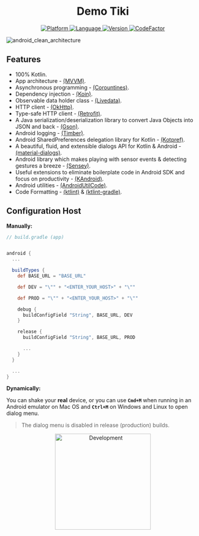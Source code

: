 <h1 align='center'>
    Demo Tiki
</h1>

<p align="center">
  <a href="https://img.shields.io/badge/Platform-Android%206.0-36da7e?logo=android&style=for-the-badge">
    <img src="https://img.shields.io/badge/Platform-Android%206.0-36da7e?logo=android&style=for-the-badge" alt="Platform" />
  </a>
  <a href="https://img.shields.io/badge/Kotlin-1.3.61-orange?logo=kotlin&style=for-the-badge">
    <img src="https://img.shields.io/badge/Kotlin-1.3.61-orange?logo=kotlin&style=for-the-badge" alt="Language" />
  </a>
  <a href="https://github.com/htdangkhoa/android-clean-architecture/releases">
    <img src="https://img.shields.io/github/v/release/htdangkhoa/android-clean-architecture?style=for-the-badge" alt="Version" />
  </a>
  <a href="https://www.codefactor.io/repository/github/htdangkhoa/android-clean-architecture">
    <img src="https://img.shields.io/codefactor/grade/github/htdangkhoa/android-clean-architecture?style=for-the-badge" alt="CodeFactor" />
	</a>
</p>

![android_clean_architecture](https://raw.githubusercontent.com/htdangkhoa/android-clean-architecture/master/art/android_clean_architecture.svg?sanitize=true)

## Features

- 100% Kotlin.
- App architecture - [(MVVM)](https://developer.android.com/jetpack/docs/guide).
- Asynchronous programming - [(Corountines)](https://kotlinlang.org/docs/reference/coroutines-overview.html).
- Dependency injection - [(Koin)](https://insert-koin.io/).
- Observable data holder class - [(Livedata)](https://developer.android.com/topic/libraries/architecture/livedata).
- HTTP client - [(OkHttp)](https://github.com/square/okhttp).
- Type-safe HTTP client - [(Retrofit)](https://github.com/square/retrofit).
- A Java serialization/deserialization library to convert Java Objects into JSON and back - [(Gson)](https://github.com/google/gson).
- Android logging - [(Timber)](https://github.com/JakeWharton/timber).
- Android SharedPreferences delegation library for Kotlin - [(Kotpref)](https://github.com/chibatching/Kotpref).
- A beautiful, fluid, and extensible dialogs API for Kotlin & Android - [(material-dialogs)](https://github.com/afollestad/material-dialogs).
- Android library which makes playing with sensor events & detecting gestures a breeze - [(Sensey)](https://github.com/nisrulz/sensey).
- Useful extensions to eliminate boilerplate code in Android SDK and focus on productivity - [(KAndroid)](https://github.com/pawegio/KAndroid).
- Android utilities - [(AndroidUtilCode)](https://github.com/Blankj/AndroidUtilCode).
- Code Formatting - [(ktlint)](https://github.com/pinterest/ktlint) & [(ktlint-gradle)](https://github.com/JLLeitschuh/ktlint-gradle).

## Configuration Host

**Manually:**

```gradle
// build.gradle (app)


android {
  ...

  buildTypes {
    def BASE_URL = "BASE_URL"

    def DEV = "\"" + "<ENTER_YOUR_HOST>" + "\""

    def PROD = "\"" + "<ENTER_YOUR_HOST>" + "\""

    debug {
      buildConfigField "String", BASE_URL, DEV
    }

    release {
      buildConfigField "String", BASE_URL, PROD

      ...
    }
  }

  ...
}
```

**Dynamically:**

You can shake your **real** device, or you can use **`Cmd+M`** when running in an Android emulator on Mac OS and **`Ctrl+M`** on Windows and Linux to open dialog menu.

> The dialog menu is disabled in release (production) builds.

<p align="center">
  <img src="https://raw.githubusercontent.com/htdangkhoa/android-clean-architecture/develop/art/development.gif" width="250" alt="Development" />
</p>
